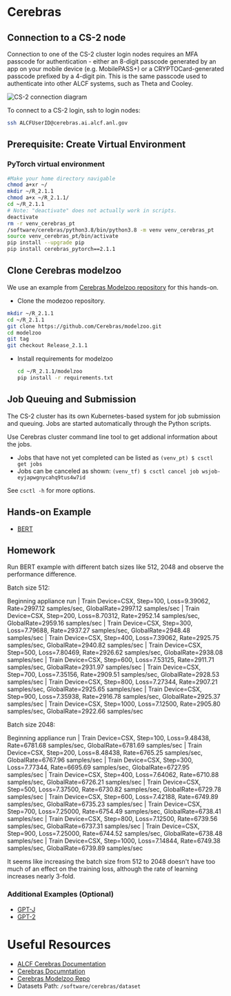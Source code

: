 # Cerebras 

## Connection to a CS-2 node

Connection to one of the CS-2 cluster login nodes requires an MFA passcode for authentication - either an 8-digit passcode generated by an app on your mobile device (e.g. MobilePASS+) or a CRYPTOCard-generated passcode prefixed by a 4-digit pin. This is the same passcode used to authenticate into other ALCF systems, such as Theta and Cooley.

![CS-2 connection diagram](./Cerebras_Wafer-Scale_Cluster_login_diagram.png)

To connect to a CS-2 login, ssh to login nodes:
```bash
ssh ALCFUserID@cerebras.ai.alcf.anl.gov
```

## Prerequisite: Create Virtual Environment 

### PyTorch virtual environment

```bash
#Make your home directory navigable
chmod a+xr ~/
mkdir ~/R_2.1.1
chmod a+x ~/R_2.1.1/
cd ~/R_2.1.1
# Note: "deactivate" does not actually work in scripts.
deactivate
rm -r venv_cerebras_pt
/software/cerebras/python3.8/bin/python3.8 -m venv venv_cerebras_pt
source venv_cerebras_pt/bin/activate
pip install --upgrade pip
pip install cerebras_pytorch==2.1.1
```

## Clone Cerebras modelzoo

We use an example from [Cerebras Modelzoo repository](https://github.com/Cerebras/modelzoo) for this hands-on. 

* Clone the modezoo repository.<br>
```bash
mkdir ~/R_2.1.1
cd ~/R_2.1.1
git clone https://github.com/Cerebras/modelzoo.git
cd modelzoo
git tag
git checkout Release_2.1.1    
```
* Install requirements for modelzoo
    ```bash
    cd ~/R_2.1.1/modelzoo
    pip install -r requirements.txt 
    ```

## Job Queuing and Submission

The CS-2 cluster has its own Kubernetes-based system for job submission and queuing. Jobs are started automatically through the Python scripts. 

Use Cerebras cluster command line tool to get addional information about the jobs.

* Jobs that have not yet completed can be listed as
    `(venv_pt) $ csctl get jobs`
* Jobs can be canceled as shown:
    `(venv_tf) $ csctl cancel job wsjob-eyjapwgnycahq9tus4w7id`

See `csctl -h` for more options.

## Hands-on Example

* [BERT](./bert-large.md)

## Homework

Run BERT example with different batch sizes like 512, 2048 and observe the performance difference.  

Batch size 512:

Beginning appliance run
| Train Device=CSX, Step=100, Loss=9.39062, Rate=2997.12 samples/sec, GlobalRate=2997.12 samples/sec
| Train Device=CSX, Step=200, Loss=8.70312, Rate=2952.14 samples/sec, GlobalRate=2959.16 samples/sec
| Train Device=CSX, Step=300, Loss=7.79688, Rate=2937.27 samples/sec, GlobalRate=2948.48 samples/sec
| Train Device=CSX, Step=400, Loss=7.39062, Rate=2925.75 samples/sec, GlobalRate=2940.82 samples/sec
| Train Device=CSX, Step=500, Loss=7.80469, Rate=2926.62 samples/sec, GlobalRate=2938.08 samples/sec
| Train Device=CSX, Step=600, Loss=7.53125, Rate=2911.71 samples/sec, GlobalRate=2931.97 samples/sec
| Train Device=CSX, Step=700, Loss=7.35156, Rate=2909.51 samples/sec, GlobalRate=2928.53 samples/sec
| Train Device=CSX, Step=800, Loss=7.27344, Rate=2907.21 samples/sec, GlobalRate=2925.65 samples/sec
| Train Device=CSX, Step=900, Loss=7.35938, Rate=2916.78 samples/sec, GlobalRate=2925.37 samples/sec
| Train Device=CSX, Step=1000, Loss=7.12500, Rate=2905.80 samples/sec, GlobalRate=2922.66 samples/sec

Batch size 2048:

Beginning appliance run
| Train Device=CSX, Step=100, Loss=9.48438, Rate=6781.68 samples/sec, GlobalRate=6781.69 samples/sec
| Train Device=CSX, Step=200, Loss=8.48438, Rate=6765.25 samples/sec, GlobalRate=6767.96 samples/sec
| Train Device=CSX, Step=300, Loss=7.77344, Rate=6695.69 samples/sec, GlobalRate=6727.95 samples/sec
| Train Device=CSX, Step=400, Loss=7.64062, Rate=6710.88 samples/sec, GlobalRate=6726.21 samples/sec
| Train Device=CSX, Step=500, Loss=7.37500, Rate=6730.82 samples/sec, GlobalRate=6729.78 samples/sec
| Train Device=CSX, Step=600, Loss=7.42188, Rate=6749.89 samples/sec, GlobalRate=6735.23 samples/sec
| Train Device=CSX, Step=700, Loss=7.25000, Rate=6754.49 samples/sec, GlobalRate=6738.41 samples/sec
| Train Device=CSX, Step=800, Loss=7.12500, Rate=6739.56 samples/sec, GlobalRate=6737.31 samples/sec
| Train Device=CSX, Step=900, Loss=7.25000, Rate=6744.52 samples/sec, GlobalRate=6738.48 samples/sec
| Train Device=CSX, Step=1000, Loss=7.14844, Rate=6749.38 samples/sec, GlobalRate=6739.89 samples/sec


It seems like increasing the batch size from 512 to 2048 doesn't have too much of an effect on the training loss, although the rate of learning increases nearly 3-fold. 


### Additional Examples (Optional)

* [GPT-J](./gptj.md)
* [GPT-2](./gpt2.md)

# Useful Resources 

* [ALCF Cerebras Documentation](https://docs.alcf.anl.gov/ai-testbed/cerebras/system-overview/)
* [Cerebras Documntation](https://docs.cerebras.net/en/latest/wsc/index.html)
* [Cerebras Modelzoo Repo](https://github.com/Cerebras/modelzoo/tree/main/modelzoo)
* Datasets Path: `/software/cerebras/dataset`
